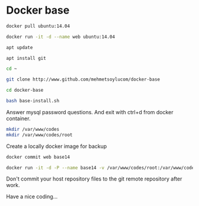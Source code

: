 # Docker base

```bash
docker pull ubuntu:14.04 

docker run -it -d --name web ubuntu:14.04

apt update

apt install git

cd ~

git clone http://www.github.com/mehmetsoylucom/docker-base

cd docker-base

bash base-install.sh
```

Answer mysql password questions. And exit with ctrl+d from docker container. 

```bash 
mkdir /var/www/codes
mkdir /var/www/codes/root
```

Create a locally docker image for backup

```bash 
docker commit web base14

docker run -it -d -P --name base14 -v /var/www/codes/root:/var/www/codes/root base14
```

Don't commit your host repository files to the git remote repository after work.

Have a nice coding...
